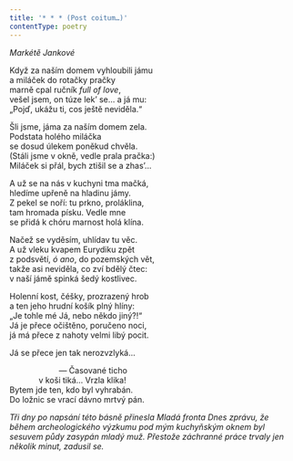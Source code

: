 ```yaml
---
title: '* * * (Post coitum…)'
contentType: poetry
---
```


<section>

_Markétě Jankové_

Když za naším domem vyhloubili jámu  
a miláček do rotačky pračky  
marně cpal ručník _full of love_,  
vešel jsem, on túze lek’ se… a já mu:  
„Pojď, ukážu ti, cos ještě neviděla.“

Šli jsme, jáma za naším domem zela.  
Podstata holého miláčka  
se dosud úlekem poněkud chvěla.  
(Stáli jsme v okně, vedle prala pračka:)  
Miláček si přál, bych ztišil se a zhas’…

A už se na nás v kuchyni tma mačká,  
hledíme upřeně na hladinu jámy.  
Z pekel se noří: tu prkno, proláklina,  
tam hromada písku. Vedle mne  
se přidá k chóru marnost holá klína.

Načež se vyděsím, uhlídav tu věc.  
A už vleku kvapem Eurydiku zpět  
z podsvětí, _ó ano_, do pozemských vět,  
takže asi neviděla, co zví bdělý čtec:  
v naší jámě spinká šedý kostlivec.

Holenní kost, čéšky, prozrazený hrob  
a ten jeho hrudní košík plný hlíny:  
„Je tohle mé Já, nebo někdo jiný?!“  
Já je přece očištěno, poručeno noci,  
já má přece z nahoty velmi libý pocit.

Já se přece jen tak nerozvzlyká…

                      — Časované ticho  
             v koši tiká… Vrzla klika!  
Bytem jde ten, kdo byl vyhrabán.  
Do ložnic se vrací dávno mrtvý pán.

_Tři dny po napsání této básně přinesla Mladá fronta Dnes zprávu, že během archeologického výzkumu pod mým kuchyňským oknem byl sesuvem půdy zasypán mladý muž. Přestože záchranné práce trvaly jen několik minut, zadusil se._

</section>
